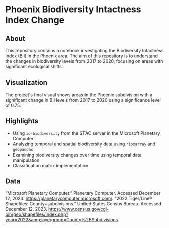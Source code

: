 # Phoenix Biodiversity Intactness Index Change

## About
This repository contains a notebook investigating the Biodiversity Intactness Index (BII) in the Phoenix area. The aim of this repository is to understand the changes in biodiversity levels from 2017 to 2020, focusing on areas with significant ecological shifts.

## Visualization
The project's final visual shows areas in the Phoenix subdivision with a significant change in BII levels from 2017 to 2020 using a significance level of 0.75. 

## Highlights
- Using `io-biodiversity` from the STAC server in the Microsoft Planetary Computer
- Analyzing temporal and spatial biodiversity data using `rioxarray` and `geopandas`
- Examining biodiversity changes over time using temporal data manipulation
- Classification matrix implementation

## Data
“Microsoft Planetary Computer.” Planetary Computer. Accessed December 12, 2023. https://planetarycomputer.microsoft.com/. 
“2022 Tiger/Line® Shapefiles: County+subdivisions.” United States Census Bureau. Accessed December 12, 2023. https://www.census.gov/cgi-bin/geo/shapefiles/index.php?year=2022&amp;layergroup=County%2BSubdivisions. 
